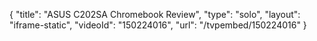 {
    "title": "ASUS C202SA Chromebook Review",
    "type": "solo",
    "layout": "iframe-static",
    "videoId": "150224016",
    "url": "\/tvpembed\/150224016"
}